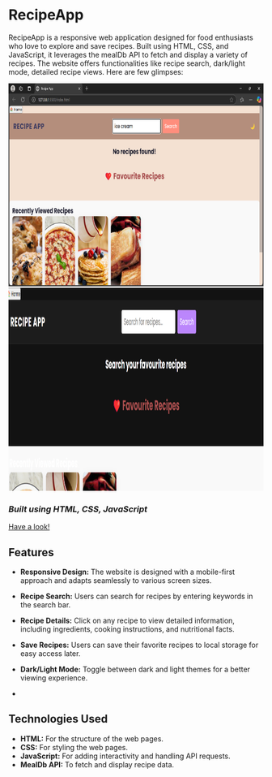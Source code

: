 # RecipeApp
RecipeApp is a responsive web application designed for food enthusiasts who love to explore and save recipes. Built using HTML, CSS, and JavaScript, it leverages the mealDb API to fetch and display a variety of recipes. The website offers functionalities like recipe search, dark/light mode, detailed recipe views.
Here are few glimpses:


<img src="Screenshot 2025-04-10 112357.png" width="600" height="400">
<img src="Screenshot 2025-04-10 112055.png" width="600" height="400">


### *Built using HTML, CSS, JavaScript*
[Have a look!](https://aaashee.github.io/RecipeApp/)




## Features

- **Responsive Design:** The website is designed with a mobile-first approach and adapts seamlessly to various screen sizes.

- **Recipe Search:** Users can search for recipes by entering keywords in the search bar.

- **Recipe Details:** Click on any recipe to view detailed information, including ingredients, cooking instructions, and nutritional facts.

- **Save Recipes:** Users can save their favorite recipes to local storage for easy access later.

- **Dark/Light Mode:** Toggle between dark and light themes for a better viewing experience.

- 

## Technologies Used

- **HTML:** For the structure of the web pages.
- **CSS:** For styling the web pages.
- **JavaScript:** For adding interactivity and handling API requests.
- **MealDb API:** To fetch and display recipe data.
